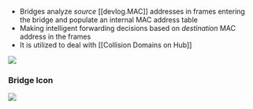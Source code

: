 
- Bridges analyze _source_ [[devlog.MAC]] addresses in frames entering the bridge and populate an internal MAC address table
- Making intelligent forwarding decisions based on _destination_ MAC address in the frames
- It is utilized to deal with [[Collision Domains on Hub]]

![](https://raw.githubusercontent.com/zubayrrr/twiki/main/bin/image.xrrpxvie95.png)

### Bridge Icon

![](https://raw.githubusercontent.com/zubayrrr/twiki/main/bin/image.x6amy3rq6kf.png)
